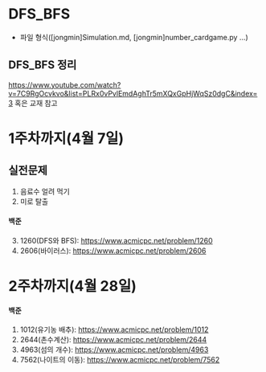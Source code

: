 # DFS_BFS

- 파일 형식([jongmin]Simulation.md, [jongmin]number_cardgame.py ...)

## DFS_BFS 정리
https://www.youtube.com/watch?v=7C9RgOcvkvo&list=PLRx0vPvlEmdAghTr5mXQxGpHjWqSz0dgC&index=3
혹은 교재 참고

# 1주차까지(4월 7일)

## 실전문제
1. 음료수 얼려 먹기
2. 미로 탈출
#### 백준
3. 1260(DFS와 BFS): https://www.acmicpc.net/problem/1260
4. 2606(바이러스): https://www.acmicpc.net/problem/2606

# 2주차까지(4월 28일)
#### 백준
1. 1012(유기농 배추): https://www.acmicpc.net/problem/1012
2. 2644(촌수계산): https://www.acmicpc.net/problem/2644
3. 4963(섬의 개수): https://www.acmicpc.net/problem/4963
4. 7562(나이트의 이동): https://www.acmicpc.net/problem/7562
